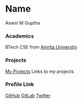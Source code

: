 # Name
Aswin M Guptha
### Academics
BTech CSE from [Amrita University](https://www.amrita.edu)
### Projects
[My Projects](https://www.github.com/aswinmguptha)
Links to my projects
### Profile Link
[GitHub](https://github.com/aswinmguptha)
[GitLab](https://gitlab.com/aswinmguptha)
[Twitter](https://twitter.com/aswinmguptha)

